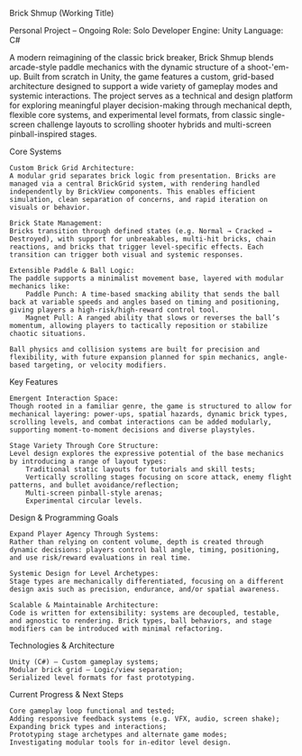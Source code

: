 Brick Shmup (Working Title)

Personal Project – Ongoing
Role: Solo Developer
Engine: Unity
Language: C#

A modern reimagining of the classic brick breaker, Brick Shmup blends arcade-style paddle mechanics with the dynamic structure of a shoot-'em-up. Built from scratch in Unity, the game features a custom, grid-based architecture designed to support a wide variety of gameplay modes and systemic interactions. The project serves as a technical and design platform for exploring meaningful player decision-making through mechanical depth, flexible core systems, and experimental level formats, from classic single-screen challenge layouts to scrolling shooter hybrids and multi-screen pinball-inspired stages.


Core Systems

    Custom Brick Grid Architecture:
    A modular grid separates brick logic from presentation. Bricks are managed via a central BrickGrid system, with rendering handled independently by BrickView components. This enables efficient simulation, clean separation of concerns, and rapid iteration on visuals or behavior.

    Brick State Management:
    Bricks transition through defined states (e.g. Normal → Cracked → Destroyed), with support for unbreakables, multi-hit bricks, chain reactions, and bricks that trigger level-specific effects. Each transition can trigger both visual and systemic responses.

    Extensible Paddle & Ball Logic:
    The paddle supports a minimalist movement base, layered with modular mechanics like:
        Paddle Punch: A time-based smacking ability that sends the ball back at variable speeds and angles based on timing and positioning, giving players a high-risk/high-reward control tool.
        Magnet Pull: A ranged ability that slows or reverses the ball’s momentum, allowing players to tactically reposition or stabilize chaotic situations.

    Ball physics and collision systems are built for precision and flexibility, with future expansion planned for spin mechanics, angle-based targeting, or velocity modifiers.


Key Features

    Emergent Interaction Space:
    Though rooted in a familiar genre, the game is structured to allow for mechanical layering: power-ups, spatial hazards, dynamic brick types, scrolling levels, and combat interactions can be added modularly, supporting moment-to-moment decisions and diverse playstyles.

    Stage Variety Through Core Structure:
    Level design explores the expressive potential of the base mechanics by introducing a range of layout types:
        Traditional static layouts for tutorials and skill tests;
        Vertically scrolling stages focusing on score attack, enemy flight patterns, and bullet avoidance/reflection;
        Multi-screen pinball-style arenas;
        Experimental circular levels.


Design & Programming Goals

    Expand Player Agency Through Systems:
    Rather than relying on content volume, depth is created through dynamic decisions: players control ball angle, timing, positioning, and use risk/reward evaluations in real time.

    Systemic Design for Level Archetypes:
    Stage types are mechanically differentiated, focusing on a different design axis such as precision, endurance, and/or spatial awareness.

    Scalable & Maintainable Architecture:
    Code is written for extensibility: systems are decoupled, testable, and agnostic to rendering. Brick types, ball behaviors, and stage modifiers can be introduced with minimal refactoring.


Technologies & Architecture

    Unity (C#) – Custom gameplay systems;
    Modular brick grid – Logic/view separation;
    Serialized level formats for fast prototyping.


Current Progress & Next Steps

    Core gameplay loop functional and tested;
    Adding responsive feedback systems (e.g. VFX, audio, screen shake);
    Expanding brick types and interactions;
    Prototyping stage archetypes and alternate game modes;
    Investigating modular tools for in-editor level design.
